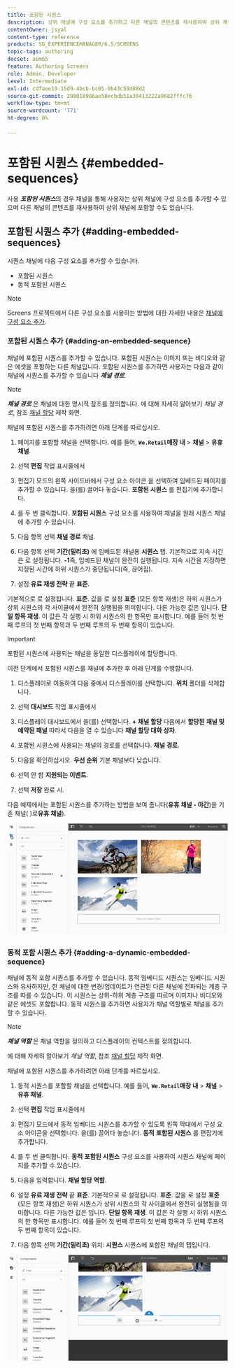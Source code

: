 ```yaml
---
title: 포함된 시퀀스
description: 상위 채널에 구성 요소를 추가하고 다른 채널의 콘텐츠를 재사용하여 상위 채널에 포함할 수 있는 채널의 포함된 시퀀스에 대해 알아봅니다.
contentOwner: jsyal
content-type: reference
products: SG_EXPERIENCEMANAGER/6.5/SCREENS
topic-tags: authoring
docset: aem65
feature: Authoring Screens
role: Admin, Developer
level: Intermediate
exl-id: cdfaee19-15d9-4bcb-bc85-0b43c59d88d2
source-git-commit: 299018986ae58ecbdb51a30413222a9682fffc76
workflow-type: tm+mt
source-wordcount: '771'
ht-degree: 0%

---
```


# 포함된 시퀀스 {#embedded-sequences}

사용 ***포함된 시퀀스***&#x200B;의 경우 채널을 통해 사용자는 상위 채널에 구성 요소를 추가할 수 있으며 다른 채널의 콘텐츠를 재사용하여 상위 채널에 포함할 수도 있습니다.

## 포함된 시퀀스 추가 {#adding-embedded-sequences}

시퀀스 채널에 다음 구성 요소를 추가할 수 있습니다.

* 포함된 시퀀스
* 동적 포함된 시퀀스

>[!NOTE]
>
>Screens 프로젝트에서 다른 구성 요소를 사용하는 방법에 대한 자세한 내용은 [채널에 구성 요소 추가](adding-components-to-a-channel.md).

### 포함된 시퀀스 추가 {#adding-an-embedded-sequence}

채널에 포함된 시퀀스를 추가할 수 있습니다. 포함된 시퀀스는 이미지 또는 비디오와 같은 에셋을 포함하는 다른 채널입니다. 포함된 시퀀스를 추가하면 사용자는 다음과 같이 채널에 시퀀스를 추가할 수 있습니다 ***채널 경로***.

>[!NOTE]
>***채널 경로*** 은 채널에 대한 명시적 참조를 정의합니다.
>에 대해 자세히 알아보기 *채널 경로*, 참조 [채널 할당](channel-assignment.md) 제작 화면.

채널에 포함된 시퀀스를 추가하려면 아래 단계를 따르십시오.

1. 페이지를 포함할 채널을 선택합니다. 예를 들어, **`We.Retail`매장 내** > **채널** > **유휴 채널**.

1. 선택 **편집** 작업 표시줄에서
1. 편집기 모드의 왼쪽 사이드바에서 구성 요소 아이콘 을 선택하여 임베드된 페이지를 추가할 수 있습니다. 을(를) 끌어다 놓습니다. **포함된 시퀀스** 를 편집기에 추가합니다.
1. 를 두 번 클릭합니다. **포함된 시퀀스** 구성 요소를 사용하여 채널을 원래 시퀀스 채널에 추가할 수 있습니다.
1. 다음 항목 선택 **채널 경로** 채널.
1. 다음 항목 선택 **기간(밀리초)** 에 임베드된 채널용 **시퀀스** 탭. 기본적으로 지속 시간은 로 설정됩니다. **-1**&#x200B;즉, 임베드된 채널이 완전히 실행됩니다. 지속 시간을 지정하면 지정된 시간에 하위 시퀀스가 중단됩니다(즉, 끊어짐).

1. 설정 **유료 재생 전략** 끝 **표준**.

기본적으로 로 설정됩니다. **표준**. 값을 로 설정 **표준** (모든 항목 재생)은 하위 시퀀스가 상위 시퀀스의 각 사이클에서 완전히 실행됨을 의미합니다. 다른 가능한 값은 입니다. **단일 항목 재생**. 이 값은 각 실행 시 하위 시퀀스의 한 항목만 표시합니다. 예를 들어 첫 번째 루프의 첫 번째 항목과 두 번째 루프의 두 번째 항목이 있습니다.

>[!IMPORTANT]
>
>포함된 시퀀스에 사용되는 채널을 동일한 디스플레이에 할당합니다.
>
>이전 단계에서 포함된 시퀀스를 채널에 추가한 후 아래 단계를 수행합니다.
>
>1. 디스플레이로 이동하여 다음 중에서 디스플레이를 선택합니다. **위치** 폴더를 삭제합니다.
>1. 선택 **대시보드** 작업 표시줄에서
>1. 디스플레이 대시보드에서 을(를) 선택합니다. **+ 채널 할당** 다음에서 **할당된 채널 및 예약된 패널** 따라서 다음을 열 수 있습니다 **채널 할당 대화 상자**.
>
>1. 포함된 시퀀스에 사용되는 채널의 경로를 선택합니다. **채널 경로**.
>1. 다음을 확인하십시오. **우선 순위** 기본 채널보다 낮습니다.
>
>1. 선택 안 함 **지원되는 이벤트**.
>1. 선택 **저장** 완료 시.
>

다음 예제에서는 포함된 시퀀스를 추가하는 방법을 보여 줍니다(**유휴 채널 - 야간**)을 기존 채널( )로&#x200B;**유휴 채널**).

![new2](assets/new2.gif)

### 동적 포함 시퀀스 추가 {#adding-a-dynamic-embedded-sequence}

채널에 동적 포함 시퀀스를 추가할 수 있습니다. 동적 임베디드 시퀀스는 임베디드 시퀀스와 유사하지만, 한 채널에 대한 변경/업데이트가 연관된 다른 채널에 전파되는 계층 구조를 따를 수 있습니다. 이 시퀀스는 상위-하위 계층 구조를 따르며 이미지나 비디오와 같은 에셋도 포함합니다. 동적 시퀀스를 추가하면 사용자가 채널 역할별로 채널을 추가할 수 있습니다.

>[!NOTE]
>
>***채널 역할*** 은 채널 역할을 정의하고 디스플레이의 컨텍스트를 정의합니다.
>
>에 대해 자세히 알아보기 *채널 역할*, 참조 [채널 할당](channel-assignment.md) 제작 화면.

채널에 포함된 시퀀스를 추가하려면 아래 단계를 따르십시오.

1. 동적 시퀀스를 포함할 채널을 선택합니다. 예를 들어, **`We.Retail`매장 내** > **채널** > **유휴 채널**.

1. 선택 **편집** 작업 표시줄에서
1. 편집기 모드에서 동적 임베디드 시퀀스를 추가할 수 있도록 왼쪽 막대에서 구성 요소 아이콘을 선택합니다. 을(를) 끌어다 놓습니다. **동적** **포함된 시퀀스** 를 편집기에 추가합니다.

1. 를 두 번 클릭합니다. **동적** **포함된 시퀀스** 구성 요소를 사용하여 시퀀스 채널에 페이지를 추가할 수 있습니다.

1. 다음을 입력합니다. **채널 할당 역할**.
1. 설정 **유료 재생 전략** 끝 **표준**. 기본적으로 로 설정됩니다. **표준**. 값을 로 설정 **표준** (모든 항목 재생)은 하위 시퀀스가 상위 시퀀스의 각 사이클에서 완전히 실행됨을 의미합니다. 다른 가능한 값은 입니다. **단일 항목 재생**. 이 값은 각 실행 시 하위 시퀀스의 한 항목만 표시합니다. 예를 들어 첫 번째 루프의 첫 번째 항목과 두 번째 루프의 두 번째 항목이 있습니다.

1. 다음 항목 선택 **기간(밀리초)** 위치: **시퀀스** 시퀀스에 포함된 채널의 탭입니다.

![최신](assets/latest.gif)
